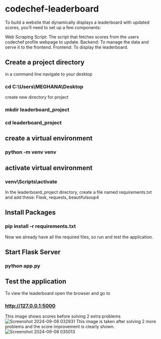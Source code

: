 # codechef-leaderboard
To build a website that dynamically displays a leaderboard with updated scores, you’ll need to set up a few components:

Web Scraping Script: The script that fetches scores from the users codechef profile webpage to update.
Backend: To manage the data and serve it to the frontend.
Frontend: To display the leaderboard.
## Create a project directory
in a command line navigate to your desktop
### cd C:\Users\MEGHANA\Desktop
create new directory for project
### mkdir leaderboard_project
### cd leaderboard_project
## create a virtual environment
### python -m venv venv
## activate virtual environment
### venv\Scripts\activate
In the leaderboard_project directory, create a file named requirements.txt and add these: Flask, requests, beautifulsoup4
## Install Packages
### pip install -r requirements.txt
Now we already have all the required files, so run and test the application.
## Start Flask Server
### python app.py
## Test the application
To view the leaderboard open the browser and go to 
### http://127.0.0.1:5000
This image shows scores before solving 2 extra problems
![Screenshot 2024-09-08 032931](https://github.com/user-attachments/assets/97154455-0613-40c3-be76-5b8f0736654b)
This image is taken after solving 2 more problems and the score improvement is clearly shown.
![Screenshot 2024-09-08 035013](https://github.com/user-attachments/assets/c300a180-8429-417b-8f72-0c8bbfb941a3)
